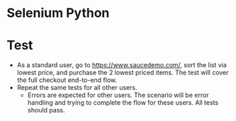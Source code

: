 # Selenium Python
 
# Test
- As a standard user, go to https://www.saucedemo.com/, sort the list via lowest price, and purchase the 2 lowest priced items. The test will cover the full checkout end-to-end flow.
- Repeat the same tests for all other users.
  - Errors are expected for other users. The scenario will be error handling and trying to complete the flow for these users. All tests should pass.
